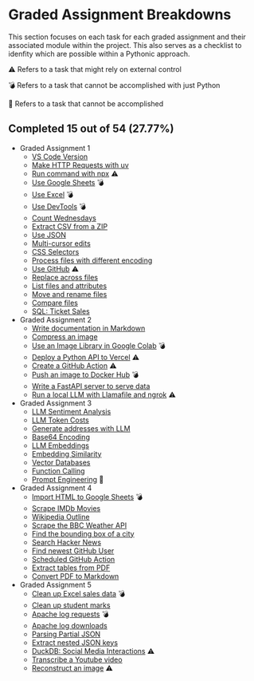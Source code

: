 
# Graded Assignment Breakdowns

This section focuses on each task for each graded assignment and their associated module within the project. This also serves as a checklist to idenfity which are possible within a Pythonic approach.

⚠️ Refers to a task that might rely on external control

💣 Refers to a task that cannot be accomplished with just Python

🚫 Refers to a task that cannot be accomplished

## Completed 15 out of 54 (27.77%)

- Graded Assignment 1
  - [VS Code Version](./vscode_info.py) 
  - [Make HTTP Requests with uv](./uv_requests.py) 
  - [Run command with npx](./npx_prettier.py) ⚠️
  - [Use Google Sheets](./google_sheets.py) 💣
  - [Use Excel](./excel.py) 💣
  - [Use DevTools](./chrome_devtools.py) 💣
  - [Count Wednesdays](./counting_days.py) 
  - [Extract CSV from a ZIP](./zipfile_extract.py) 
  - [Use JSON](./sort_json_values.py) 
  - [Multi-cursor edits](./json_cleanup.py) 
  - [CSS Selectors](./css_selectors.py) 
  - [Process files with different encoding](./process_encoding.py) 
  - [Use GitHub](./github_email.py) ⚠️
  - [Replace across files](./replace_across.py) 
  - [List files and attributes](./sort_filter_file_attributes.py)
  - [Move and rename files](./move_rename.py)
  - [Compare files](./compare_files.py) 
  - [SQL: Ticket Sales](./ticket_sales.py) 
- Graded Assignment 2
  - [Write documentation in Markdown](./create_markdown.py) 
  - [Compress an image](./compress_image.py) 
  - [Use an Image Library in Google Colab](./image_colab.py) 💣
  - [Deploy a Python API to Vercel](./vercel_api.py) ⚠️
  - [Create a GitHub Action](./github_action.py) ⚠️
  - [Push an image to Docker Hub](./docker_hub.py) 💣
  - [Write a FastAPI server to serve data](./fastapi_server.py) 
  - [Run a local LLM with Llamafile and ngrok](./local_llm.py) ⚠️
- Graded Assignment 3
  - [LLM Sentiment Analysis](./sentiment_analysis.py) 
  - [LLM Token Costs](./token_costs.py) 
  - [Generate addresses with LLM](./generate_addresses.py) 
  - [Base64 Encoding](./base64_encoding.py) 
  - [LLM Embeddings](./llm_embeddings.py) 
  - [Embedding Similarity](./cosine_similarity.py) 
  - [Vector Databases](./vector_databses.py) 
  - [Function Calling](./function_calling.py) 
  - [Prompt Engineering](./prompt_engineering.py) 🚫
- Graded Assignment 4
  - [Import HTML to Google Sheets](./html_google.py) 💣
  - [Scrape IMDb Movies](./imdb_movies.py) 
  - [Wikipedia Outline](./wikiepedia_outline.py) 
  - [Scrape the BBC Weather API](./bbc_weather.py) 
  - [Find the bounding box of a city](./bounding_box.py) 
  - [Search Hacker News](./hacker_news.py) 
  - [Find newest GitHub User](./newest_github_user.py) 
  - [Scheduled GitHub Action](./github_actions.py) 
  - [Extract tables from PDF](./extract_tables.py) 
  - [Convert PDF to Markdown](./pdf_to_markdown.py) 
- Graded Assignment 5
  - [Clean up Excel sales data](./clean_sales.py) 💣
  - [Clean up student marks](./clean_student_marks.py) 
  - [Apache log requests](./log_requests.py) 💣
  - [Apache log downloads](./log_request_downloads.py) 
  - [Parsing Partial JSON](./parse_sales_data.py) 
  - [Extract nested JSON keys](./large_json_extract.py)
  - [DuckDB: Social Media Interactions](./duckdb_interactions.py) ⚠️
  - [Transcribe a Youtube video](./yt_transcribe.py) 
  - [Reconstruct an image](./jigsaw_image.py) ⚠️
